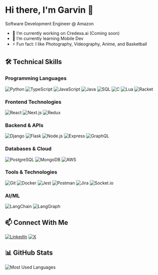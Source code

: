 # Hi there, I'm Garvin 👋

Software Development Engineer @ Amazon

- 🔭 I’m currently working on Credexa.ai (Coming soon)
- 🌱 I’m currently learning Mobile Dev
- ⚡ Fun fact: I like Photography, Videography, Anime, and Basketball

## 🛠️ Technical Skills

### Programming Languages

![Python](https://img.shields.io/badge/-Python-3776AB?style=flat-square&logo=python&logoColor=white)
![TypeScript](https://img.shields.io/badge/-TypeScript-3178C6?style=flat-square&logo=typescript&logoColor=white)
![JavaScript](https://img.shields.io/badge/-JavaScript-F7DF1E?style=flat-square&logo=javascript&logoColor=black)
![Java](https://img.shields.io/badge/-Java-ED8B00?style=flat-square&logo=java&logoColor=white)
![SQL](https://img.shields.io/badge/-SQL-4479A1?style=flat-square&logo=mysql&logoColor=white)
![C](https://img.shields.io/badge/-C-A8B9CC?style=flat-square&logo=c&logoColor=black)
![Lua](https://img.shields.io/badge/-Lua-2C2D72?style=flat-square&logo=lua&logoColor=white)
![Racket](https://img.shields.io/badge/-Racket-9F1D20?style=flat-square&logo=racket&logoColor=white)

### Frontend Technologies

![React](https://img.shields.io/badge/-React-61DAFB?style=flat-square&logo=react&logoColor=black)
![Next.js](https://img.shields.io/badge/-Next.js-000000?style=flat-square&logo=next.js&logoColor=white)
![Redux](https://img.shields.io/badge/-Redux-764ABC?style=flat-square&logo=redux&logoColor=white)

### Backend & APIs

![Django](https://img.shields.io/badge/-Django-092E20?style=flat-square&logo=django&logoColor=white)
![Flask](https://img.shields.io/badge/-Flask-000000?style=flat-square&logo=flask&logoColor=white)
![Node.js](https://img.shields.io/badge/-Node.js-339933?style=flat-square&logo=node.js&logoColor=white)
![Express](https://img.shields.io/badge/-Express-000000?style=flat-square&logo=express&logoColor=white)
![GraphQL](https://img.shields.io/badge/-GraphQL-E10098?style=flat-square&logo=graphql&logoColor=white)

### Databases & Cloud

![PostgreSQL](https://img.shields.io/badge/-PostgreSQL-336791?style=flat-square&logo=postgresql&logoColor=white)
![MongoDB](https://img.shields.io/badge/-MongoDB-47A248?style=flat-square&logo=mongodb&logoColor=white)
![AWS](https://img.shields.io/badge/-AWS-232F3E?style=flat-square&logo=amazon-aws&logoColor=white)

### Tools & Technologies

![Git](https://img.shields.io/badge/-Git-F05032?style=flat-square&logo=git&logoColor=white)
![Docker](https://img.shields.io/badge/-Docker-2496ED?style=flat-square&logo=docker&logoColor=white)
![Jest](https://img.shields.io/badge/-Jest-C21325?style=flat-square&logo=jest&logoColor=white)
![Postman](https://img.shields.io/badge/-Postman-FF6C37?style=flat-square&logo=postman&logoColor=white)
![Jira](https://img.shields.io/badge/-Jira-0052CC?style=flat-square&logo=jira&logoColor=white)
![Socket.io](https://img.shields.io/badge/-Socket.io-010101?style=flat-square&logo=socket.io&logoColor=white)

### AI/ML

![LangChain](https://img.shields.io/badge/-LangChain-00FF00?style=flat-square&logo=langchain&logoColor=black)
![LangGraph](https://img.shields.io/badge/-LangGraph-FF6B6B?style=flat-square&logo=langgraph&logoColor=white)

## 📫 Connect With Me

[![LinkedIn](https://img.shields.io/badge/-LinkedIn-0077B5?style=flat-square&logo=linkedin&logoColor=white)](https://linkedin.com/in/garvinec)
[![X](https://img.shields.io/badge/-X-000000?style=flat-square&logo=twitter&logoColor=white)](https://x.com/garvinechan)

## 📊 GitHub Stats

<img src="https://github-readme-stats.vercel.app/api/top-langs/?username=garvinec&layout=compact&theme=radical" alt="Most Used Languages" />
